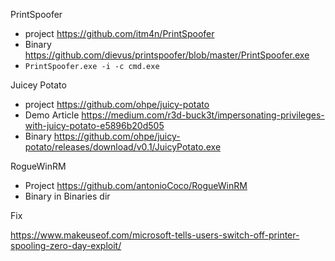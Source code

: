 PrintSpoofer 
  - project https://github.com/itm4n/PrintSpoofer
  - Binary https://github.com/dievus/printspoofer/blob/master/PrintSpoofer.exe
  - `PrintSpoofer.exe -i -c cmd.exe`

Juicey Potato 
  - project https://github.com/ohpe/juicy-potato
  - Demo Article https://medium.com/r3d-buck3t/impersonating-privileges-with-juicy-potato-e5896b20d505
  - Binary https://github.com/ohpe/juicy-potato/releases/download/v0.1/JuicyPotato.exe

RogueWinRM 
  - Project https://github.com/antonioCoco/RogueWinRM
  - Binary in Binaries dir 

Fix

https://www.makeuseof.com/microsoft-tells-users-switch-off-printer-spooling-zero-day-exploit/
